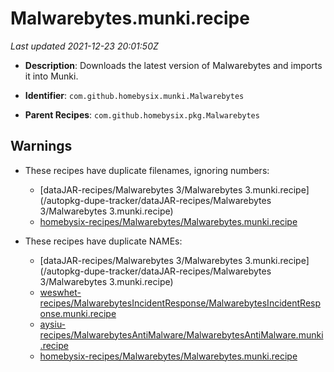 # Malwarebytes.munki.recipe

_Last updated 2021-12-23 20:01:50Z_

- **Description**: Downloads the latest version of Malwarebytes and imports it into Munki.

- **Identifier**: `com.github.homebysix.munki.Malwarebytes`

- **Parent Recipes**: `com.github.homebysix.pkg.Malwarebytes`


## Warnings

- These recipes have duplicate filenames, ignoring numbers:
    - [dataJAR-recipes/Malwarebytes 3/Malwarebytes 3.munki.recipe](/autopkg-dupe-tracker/dataJAR-recipes/Malwarebytes 3/Malwarebytes 3.munki.recipe)
    - [homebysix-recipes/Malwarebytes/Malwarebytes.munki.recipe](/autopkg-dupe-tracker/homebysix-recipes/Malwarebytes/Malwarebytes.munki.recipe)

- These recipes have duplicate NAMEs:
    - [dataJAR-recipes/Malwarebytes 3/Malwarebytes 3.munki.recipe](/autopkg-dupe-tracker/dataJAR-recipes/Malwarebytes 3/Malwarebytes 3.munki.recipe)
    - [weswhet-recipes/MalwarebytesIncidentResponse/MalwarebytesIncidentResponse.munki.recipe](/autopkg-dupe-tracker/weswhet-recipes/MalwarebytesIncidentResponse/MalwarebytesIncidentResponse.munki.recipe)
    - [aysiu-recipes/MalwarebytesAntiMalware/MalwarebytesAntiMalware.munki.recipe](/autopkg-dupe-tracker/aysiu-recipes/MalwarebytesAntiMalware/MalwarebytesAntiMalware.munki.recipe)
    - [homebysix-recipes/Malwarebytes/Malwarebytes.munki.recipe](/autopkg-dupe-tracker/homebysix-recipes/Malwarebytes/Malwarebytes.munki.recipe)